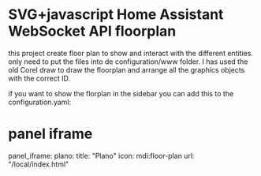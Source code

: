 # SVG+javascript Home Assistant WebSocket API floorplan
this project create floor plan to show and interact with the different entities.
only need to put the files into de configuration/www folder.
I has used the old Corel draw to draw the floorplan and arrange all the graphics objects with the correct ID.

if you want to show the florplan in the sidebar you can add this to the configuration.yaml:

# panel iframe
panel_iframe:
  plano:
    title: "Plano"
    icon: mdi:floor-plan
    url: "/local/index.html"
